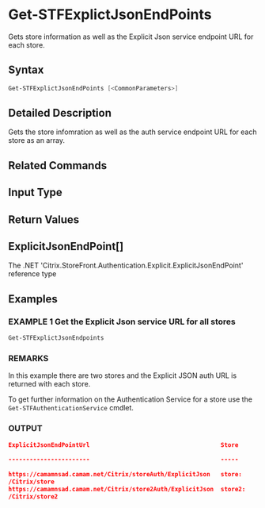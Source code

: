 # Get-STFExplictJsonEndPoints

Gets store information as well as the Explicit Json service endpoint URL for each store.

## Syntax

```powershell
Get-STFExplictJsonEndPoints [<CommonParameters>]
```

## Detailed Description

Gets the store infomration as well as the auth service endpoint URL for each store as an array.

## Related Commands

## Input Type

## Return Values

## ExplicitJsonEndPoint[]

The .NET 'Citrix.StoreFront.Authentication.Explicit.ExplicitJsonEndPoint' reference type

## Examples

### EXAMPLE 1 Get the Explicit Json service URL for all stores

```powershell
Get-STFExplictJsonEndpoints
```

### REMARKS 

In this example there are two stores and the Explicit JSON auth URL is returned with each store. 

To get further information on the Authentication Service for a store use the `Get-STFAuthenticationService` cmdlet. 

### OUTPUT

```json
ExplicitJsonEndPointUrl                                     Store              
    
-----------------------                                     -----              
    
https://camamnsad.camam.net/Citrix/storeAuth/ExplicitJson   store: 
/Citrix/store   
https://camamnsad.camam.net/Citrix/store2Auth/ExplicitJson  store2: 
/Citrix/store2
```